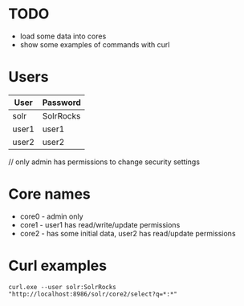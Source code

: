 # TODO
- load some data into cores
- show some examples of commands with curl

# Users

| User   | Password  |
| ------ | --------- |
| solr   | SolrRocks |
| user1  | user1     |
| user2  | user2     |

// only admin has permissions to change security settings

# Core names

- core0 - admin only
- core1 - user1 has read/write/update permissions
- core2 - has some initial data, user2 has read/update permissions

# Curl examples

```
curl.exe --user solr:SolrRocks "http://localhost:8986/solr/core2/select?q=*:*"
```